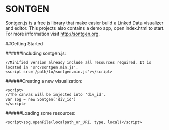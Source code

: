 SONTGEN
=======

Sontgen.js is a free js library that make easier build a Linked Data visualizer and editor. This projects 
also contains a demo app, open index.html to start. For more information visit http://sontgen.org.

##Getting Started

######Including sontgen.js:   
   
    //Minified version already include all resources required. It is located in 'src/sontgen.min.js'.
    <script src='/path/to/sontgen.min.js'></script>
    

######Creating a new visualization:

    <script>
    //The canvas will be injected into 'div_id'.
    var sog = new Sontgen('div_id')
    </script>   

######Loading some resources:
 
    <script>sog.openFile(localpath_or_URI, type, local)</script>

